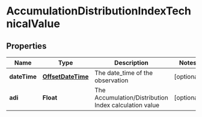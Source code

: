 
# AccumulationDistributionIndexTechnicalValue

## Properties
Name | Type | Description | Notes
------------ | ------------- | ------------- | -------------
**dateTime** | [**OffsetDateTime**](OffsetDateTime.md) | The date_time of the observation |  [optional]
**adi** | **Float** | The Accumulation/Distribution Index calculation value |  [optional]



